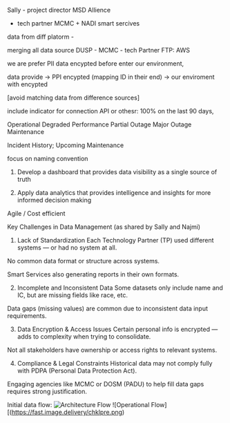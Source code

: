Sally - project director MSD Allience 
- tech partner MCMC + NADI
smart sercives

data from diff platorm - 

merging all data source
DUSP - MCMC  - tech Partner
FTP: AWS

we are prefer PII data encypted before enter our environment,

data provide -> PPI encypted (mapping ID in their end) -> our enviroment with encypted

[avoid matching data from difference sources]

include indicator for connection API or othesr:
100% on the last 90 days,

 Operational
 Degraded Performance
 Partial Outage
 Major Outage
 Maintenance

Incident History;
Upcoming Maintenance

focus on naming convention


1. Develop a dashboard that provides data visibility as a single source of truth

2. Apply data analytics that provides intelligence and insights for more informed decision making

Agile / Cost efficient


Key Challenges in Data Management (as shared by Sally and Najmi)
1. Lack of Standardization
Each Technology Partner (TP) used different systems — or had no system at all.

No common data format or structure across systems.

Smart Services also generating reports in their own formats.

2. Incomplete and Inconsistent Data
Some datasets only include name and IC, but are missing fields like race, etc.

Data gaps (missing values) are common due to inconsistent data input requirements.

3. Data Encryption & Access Issues
Certain personal info is encrypted — adds to complexity when trying to consolidate.

Not all stakeholders have ownership or access rights to relevant systems.

4. Compliance & Legal Constraints
Historical data may not comply fully with PDPA (Personal Data Protection Act).

Engaging agencies like MCMC or DOSM (PADU) to help fill data gaps requires strong justification.

Initial data flow:
![Architecture Flow](https://fast.image.delivery/sksebmj.png)
![Operational Flow][(https://fast.image.delivery/chklpre.png)
